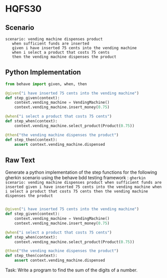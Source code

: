 # HQFS30
## Scenario
```gherkin
scenario: vending machine dispenses product 
   when sufficient funds are inserted 
   given i have inserted 75 cents into the vending machine 
   when i select a product that costs 75 cents 
   then the vending machine dispenses the product
```


## Python Implementation
```python
from behave import given, when, then

@given("i have inserted 75 cents into the vending machine")
def step_given(context):
    context.vending_machine = VendingMachine()
    context.vending_machine.insert_money(0.75)

@when("i select a product that costs 75 cents")
def step_when(context):
    context.vending_machine.select_product(Product(0.75))

@then("the vending machine dispenses the product")
def step_then(context):
    assert context.vending_machine.dispensed
```


## Raw Text
Generate a python implementation of the step functions for the following gherkin scenario using the behave bdd testing framework : ```gherkin scenario: vending machine dispenses product when sufficient funds are inserted given i have inserted 75 cents into the vending machine when i select a product that costs 75 cents then the vending machine dispenses the product ```



```python from behave import given, when, then

@given("i have inserted 75 cents into the vending machine")
def step_given(context):
    context.vending_machine = VendingMachine()
    context.vending_machine.insert_money(0.75)

@when("i select a product that costs 75 cents")
def step_when(context):
    context.vending_machine.select_product(Product(0.75))

@then("the vending machine dispenses the product")
def step_then(context):
    assert context.vending_machine.dispensed
```

Task: Write a program to find the sum of the digits of a number.
